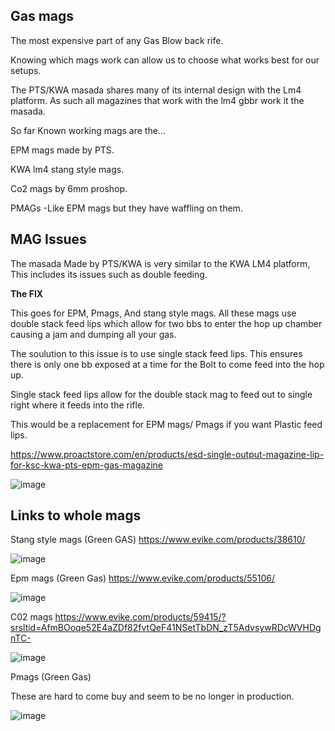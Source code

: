## **Gas mags**

The most expensive part of any Gas Blow back rife.  

Knowing which mags work can allow us to choose what works best for our setups.

The PTS/KWA masada shares many of its internal design with the Lm4 platform.  As such all magazines that work with the lm4 gbbr work it the masada.  

So far Known working mags are the... 

EPM mags made by PTS.

KWA lm4 stang style mags. 

Co2 mags by 6mm proshop.

PMAGs -Like EPM mags but they have waffling on them.


## **MAG Issues**

The masada Made by PTS/KWA is very similar to the KWA LM4 platform, This includes its issues such as double feeding.

**The FIX**

This goes for EPM, Pmags, And stang style mags.  All these mags use double stack feed lips which allow for two bbs to enter the hop up chamber causing a jam and dumping all your gas.

The soulution to this issue is to use single stack feed lips.  This ensures there is only one bb exposed at a time for the Bolt to come feed into the hop up.

Single stack feed lips allow for the double stack mag to feed out to single right where it feeds into the rifle.

This would be a replacement for EPM mags/ Pmags if you want Plastic feed lips.

https://www.proactstore.com/en/products/esd-single-output-magazine-lip-for-ksc-kwa-pts-epm-gas-magazine




![image](https://github.com/user-attachments/assets/b4d0570e-4633-48ca-ab4a-0ffbd44b7b84)


## **Links to whole mags** 

Stang style mags (Green GAS)
https://www.evike.com/products/38610/

![image](https://github.com/user-attachments/assets/bcf5ac00-ea96-4dd0-957f-30c779ca7c42)


Epm mags (Green Gas)
https://www.evike.com/products/55106/

![image](https://github.com/user-attachments/assets/6b4ed770-6ca1-4b75-848e-82debbc72349)


C02 mags 
https://www.evike.com/products/59415/?srsltid=AfmBOoqe52E4aZDf82fvtQeF41NSetTbDN_zT5AdvsywRDcWVHDgnTC-

![image](https://github.com/user-attachments/assets/9eef0aa6-2c56-4249-82fe-cb956d8ad0c1)



Pmags (Green Gas)

These are hard to come buy and seem to be no longer in production.

![image](https://github.com/user-attachments/assets/f882d953-4330-4578-a7d7-3cfc72f8af19)
